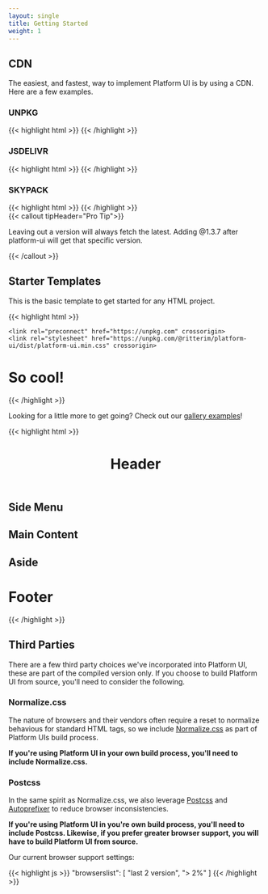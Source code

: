 ```yaml
---
layout: single
title: Getting Started
weight: 1
---
```

## CDN

The easiest, and fastest, way to implement Platform UI is by using a CDN. Here are a few examples.

### UNPKG

<div class="mb-4">
{{< highlight html >}}
<!-- In the <head> of your site. -->
<link rel="preconnect" href="https://unpkg.com" crossorigin>
<link rel="stylesheet" href="https://unpkg.com/@ritterim/platform-ui/dist/platform-ui.min.css" crossorigin>
<!-- Directly before the closing </body> tag of your site. -->
<script src="https://unpkg.com/@ritterim/platform-ui/dist/js/platform-ui.min.js" crossorigin defer></script>
{{< /highlight >}}
</div>

### JSDELIVR

<div class="mb-4">
{{< highlight html >}}
<!-- In the <head> of your site. -->
<link rel="dns-prefetch" href="https://cdn.jsdelivr.net" crossorigin>
<link rel="stylesheet" href="https://cdn.jsdelivr.net/npm/@ritterim/platform-ui/dist/platform-ui.min.css" crossorigin>
<!-- Directly before the closing </body> tag of your site. -->
<script src="cdn.jsdelivr.net/npm/@ritterim/platform-ui/dist/js/platform-ui.min.js" crossorigin defer></script>
{{< /highlight >}}
</div>

### SKYPACK

<div class="mb-4">
{{< highlight html >}}
<!-- In the <head> of your site. -->
<link rel="dns-prefetch" href="https://cdn.skypack.dev" crossorigin>
<link rel="stylesheet" href="https://cdn.skypack.dev/@ritterim/platform-ui/dist/platform-ui.min.css" crossorigin>
<!-- Directly before the closing </body> tag of your site. -->
<script src="https://https:/cdn.skypack.dev/@ritterim/platform-ui/dist/js/platform-ui.min.js" crossorigin defer></script>
{{< /highlight >}}
</div>

<div class="mb-6">
{{< callout tipHeader="Pro Tip">}}
<p>Leaving out a version will always fetch the latest. Adding @1.3.7 after platform-ui will get that specific version. </p>
{{< /callout >}}
</div>

## Starter Templates

This is the basic template to get started for any HTML project.

<div class="mb-4">
{{< highlight html >}}
<!doctype html>
<html lang="en">
  <head>
    <title>We're using Platform UI!</title>
    <meta charset="utf-8">
    <meta name="viewport" content="width=device-width, initial-scale=1, shrink-to-fit=no">

    <link rel="preconnect" href="https://unpkg.com" crossorigin>
    <link rel="stylesheet" href="https://unpkg.com/@ritterim/platform-ui/dist/platform-ui.min.css" crossorigin>

  </head>
  <body>
    <h1>So cool!</h1>
    <!-- Website things... -->
    <script src="https://unpkg.com/@ritterim/platform-ui/dist/js/platform-ui.min.js" crossorigin defer></script>
  </body>
</html>
{{< /highlight >}}
</div>
 
Looking for a little more to get going? Check out our [gallery examples](/launch-pad/)!


<div class="mb-4">
{{< highlight html >}}
<!doctype html>
<html lang="en">

<head>
  <title>Holy Grail layout | Platform UI!</title>
  <meta charset="utf-8">
  <meta name="viewport" content="width=device-width, initial-scale=1, shrink-to-fit=no">

  <!-- load fonts -->		
  <link rel="stylesheet" href="https://unpkg.com/@ritterim/platform-ui/dist/platform-ui.min.css">
</head>

<body class="flex flex--column">
  <header class="py-6 px-3">
    <h1>Header</h1>
  </header>
  <main class="block-container flex--grow">
    <aside class="block lg-tablet-up-2">
      <h1>Side Menu</h1>
    </aside>
    <section class="block lg-tablet-up-8 p-3">
      <h1 class="text--base">Main Content</h1>
    </section>
    <aside class="block lg-tablet-up-2">
      <h1>Aside</h1>
    </aside>
  </main>
  <footer class="py-6 px-3">
    <h1>Footer</h1>
  </footer>
</body>
<script src="https://unpkg.com/@ritterim/platform-ui/dist/js/platform-ui.min.js"></script>

</html>
{{< /highlight >}}
</div>
 
## Third Parties

There are a few third party choices we've incorporated into Platform UI, these are part of the compiled version only. If you choose to build Platform UI from source, you'll need to consider the following.

### Normalize.css

The nature of browsers and their vendors often require a reset to normalize behavious for standard HTML tags, so we include <a href="https://necolas.github.io/normalize.css/" rel="external" target="_blank">Normalize.css</a> as part of Platform UIs build process.

**If you're using Platform UI in your own build process, you'll need to include Normalize.css.**

### Postcss

In the same spirit as Normalize.css, we also leverage <a href="https://github.com/postcss/postcss" rel="external">Postcss</a> and <a href="https://github.com/postcss/autoprefixer" rel="external" target="_blank">Autoprefixer</a> to reduce browser inconsistencies. 

**If you're using Platform UI in you're own build process, you'll need to include Postcss. Likewise, if you prefer greater browser support, you will have to build Platform UI from source.**

Our current browser support settings:

<div class="mt-3 mb-4">
{{< highlight js >}}
"browserslist": [
	"last 2 version",
	"> 2%"
]
{{< /highlight >}}
</div>
